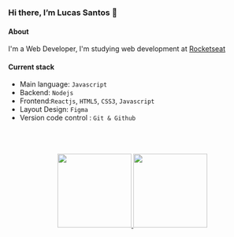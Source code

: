 ###  Hi there, I’m Lucas Santos  👋

#### About

I'm a Web Developer, I'm studying web development at [Rocketseat](https://www.rocketseat.com.br/)


#### Current stack
- Main language: `Javascript`
- Backend: `Nodejs`
- Frontend:`Reactjs`, `HTML5`, `CSS3`, `Javascript`
- Layout Design: `Figma`
- Version code control : `Git & Github`
<br>
<br>
<br>


<div align="center">
  <a href="https://github.com/Dxm42">
  <img height="150em" src="https://github-readme-stats.vercel.app/api?username=Dxm42&show_icons=true&theme=vue&include_all_commits=true&count_private=true"/>
  <img height="150em" src="https://github-readme-stats.vercel.app/api/top-langs/?username=Dxm42&layout=compact&langs_count=7&theme=vue"/>
</div>  
  <div> 

